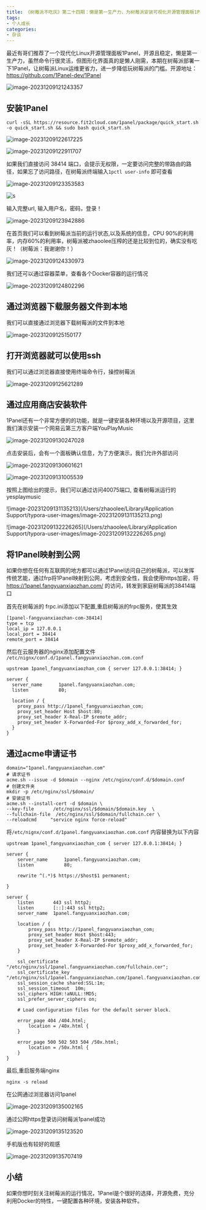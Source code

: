 ```yaml
---
title: 《树莓派不吃灰》第二十四期：懒是第一生产力，为树莓派安装可视化开源管理面板1Panel
tags:
- 个人成长
categories:
- 杂谈
---
```


最近有哥们推荐了一个现代化Linux开源管理面板1Panel，开源且稳定，懒是第一生产力，虽然命令行很灵活，但图形化界面真的是懒人刚需，本期在树莓派部署一下1Panel，让树莓派Linux运维更省力，进一步降低玩树莓派的门槛。开源地址：https://github.com/1Panel-dev/1Panel



![image-20231209121243357](https://cdn.fangyuanxiaozhan.com/assets/1702095165164BpGB6FW3.png)

## 安装1Panel



```
curl -sSL https://resource.fit2cloud.com/1panel/package/quick_start.sh -o quick_start.sh && sudo bash quick_start.sh
```

![image-20231209122617225](https://cdn.fangyuanxiaozhan.com/assets/1702095981778iB5p4df6.png)

![image-20231209122911707](https://cdn.fangyuanxiaozhan.com/assets/17020961591933Q0xwArE.png)

如果我们直接访问 38414 端口，会提示无权限，一定要访问完整的带路由的路径，如果忘了访问路径，在树莓派终端输入`1pctl user-info` 即可查看

![image-20231209123353583](https://cdn.fangyuanxiaozhan.com/assets/1702096450660Bn16ZycF.png)

![s](https://cdn.fangyuanxiaozhan.com/assets/1702096541205pihARNCt.png)

输入完整url, 输入用户名，密码，登录！

![image-20231209123942886](https://cdn.fangyuanxiaozhan.com/assets/1702096797451JynXzEr7.png)

在首页我们可以看到树莓派当前的运行状态,以及系统的信息，CPU  90%的利用率，内存60%的利用率，树莓派被zhaoolee压榨的还是比较到位的，确实没有吃灰！（树莓派：我谢谢你！）

![image-20231209124330973](https://cdn.fangyuanxiaozhan.com/assets/1702097029664Hm5spK3G.png)

我们还可以通过容器菜单，查看各个Docker容器的运行情况

![image-20231209124802296](https://cdn.fangyuanxiaozhan.com/assets/1702097298818ESNHa3Ss.png)



## 通过浏览器下载服务器文件到本地

我们可以直接通过浏览器下载树莓派的文件到本地



![image-20231209125150177](https://cdn.fangyuanxiaozhan.com/assets/1702097521418zx8ZcCA8.png)

##  打开浏览器就可以使用ssh

我们可以通过浏览器直接使用终端命令行，操控树莓派

![image-20231209125621289](https://cdn.fangyuanxiaozhan.com/assets/17020981287493ttNjRcP.png)



## 通过应用商店安装软件

1Panel还有一个非常方便的的功能，就是一键安装各种环境以及开源项目，这里我们演示安装一个网易云第三方客户端YouPlayMusic



![image-20231209130247028](https://cdn.fangyuanxiaozhan.com/assets/1702098215938M4jbPpR2.png)

点击安装后，会有一个面板确认信息，为了方便演示，我们允许外部访问

![image-20231209130601621](https://cdn.fangyuanxiaozhan.com/assets/1702098426879F08pAGfR.png)

![image-20231209131005539](https://cdn.fangyuanxiaozhan.com/assets/1702098609990zw0XbY8P.png)

按照上图给出的提示，我们可以通过访问40075端口, 查看树莓派运行的yesplaymusic



![image-20231209131135213](/Users/zhaoolee/Library/Application Support/typora-user-images/image-20231209131135213.png)

![image-20231209132226265](/Users/zhaoolee/Library/Application Support/typora-user-images/image-20231209132226265.png)

## 将1Panel映射到公网

如果你想在任何有互联网的地方都可以通过1Panel访问自己的树莓派，可以发挥传统艺能，通过frp将1Panel映射到公网，考虑到安全性，我会使用https加密，将 https://1panel.fangyuanxiaozhan.com/  的访问，转发到家庭树莓派的38414端口

首先在树莓派的 frpc.ini添加以下配置,重启树莓派的frpc服务，使其生效

```
[1panel-fangyuanxiaozhan-com-38414]
type = tcp
local_ip = 127.0.0.1
local_port = 38414
remote_port = 38414
```



然后在云服务器的nginx添加配置文件 `/etc/nignx/conf.d/1panel.fangyuanxiaozhan.com.conf`

```
upstream 1panel_fangyuanxiaozhan_com { server 127.0.0.1:38414; }

server {
  server_name      1panel.fangyuanxiaozhan.com;
  listen           80;

  location / {
    proxy_pass http://1panel_fangyuanxiaozhan_com;
    proxy_set_header Host $host:80;
    proxy_set_header X-Real-IP $remote_addr;
    proxy_set_header X-Forwarded-For $proxy_add_x_forwarded_for;
  }
}
```



## 通过acme申请证书

```
domain="1panel.fangyuanxiaozhan.com"
# 请求证书
acme.sh --issue -d $domain --nginx /etc/nginx/conf.d/$domain.conf
# 创建文件夹
mkdir -p /etc/nginx/ssl/$domain/
# 安装证书
acme.sh --install-cert -d $domain \
--key-file       /etc/nginx/ssl/$domain/$domain.key  \
--fullchain-file  /etc/nginx/ssl/$domain/fullchain.cer \
--reloadcmd     "service nginx force-reload"
```



将`/etc/nignx/conf.d/1panel.fangyuanxiaozhan.com.conf` 内容替换为以下内容

```
upstream 1panel_fangyuanxiaozhan_com { server 127.0.0.1:38414; }

server {
    server_name      1panel.fangyuanxiaozhan.com;
    listen           80;

    rewrite ^(.*)$ https://$host$1 permanent;

}

server {
    listen       443 ssl http2;
    listen       [::]:443 ssl http2;
    server_name  1panel.fangyuanxiaozhan.com;

    location / {
        proxy_pass http://1panel_fangyuanxiaozhan_com;
        proxy_set_header Host $host:443;
        proxy_set_header X-Real-IP $remote_addr;
        proxy_set_header X-Forwarded-For $proxy_add_x_forwarded_for;
    }

    ssl_certificate "/etc/nginx/ssl/1panel.fangyuanxiaozhan.com/fullchain.cer";
    ssl_certificate_key "/etc/nginx/ssl/1panel.fangyuanxiaozhan.com/1panel.fangyuanxiaozhan.com.key";
    ssl_session_cache shared:SSL:1m;
    ssl_session_timeout  10m;
    ssl_ciphers HIGH:!aNULL:!MD5;
    ssl_prefer_server_ciphers on;

    # Load configuration files for the default server block.

    error_page 404 /404.html;
        location = /40x.html {
    }

    error_page 500 502 503 504 /50x.html;
        location = /50x.html {
    }
}
```
最后,重启服务端nginx
```
nginx -s reload
```

在公网通过浏览器访问1panel



![image-20231209135002165](https://cdn.fangyuanxiaozhan.com/assets/1702101189759S4NYZnWt.png)



通过公网https登录访问树莓派1panel成功



![image-20231209135123520](https://cdn.fangyuanxiaozhan.com/assets/1702101091512SnFZpTYE.png)

手机版也有较好的观感



![image-20231209135707419](https://cdn.fangyuanxiaozhan.com/assets/1702101429249KbTQ4CD0.png)

## 小结



如果你想时刻关注树莓派的运行情况，1Panel是个很好的选择，开源免费，充分利用Docker的特性，一键配置各种环境，安装各种软件。



